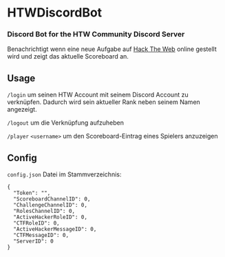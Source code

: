 # HTWDiscordBot

### Discord Bot for the HTW Community Discord Server

Benachrichtigt wenn eine neue Aufgabe auf [Hack The Web](https://hack.arrrg.de/) online gestellt wird und zeigt das aktuelle Scoreboard an.

## Usage

`/login` um seinen HTW Account mit seinem Discord Account zu verknüpfen.
Dadurch wird sein aktueller Rank neben seinem Namen angezeigt.

`/logout` um die Verknüpfung aufzuheben

`/player` `<username>` um den Scoreboard-Eintrag eines Spielers anzuzeigen

## Config

`config.json` Datei im Stammverzeichnis:

```
{
  "Token": "",
  "ScoreboardChannelID": 0,
  "ChallengeChannelID": 0,
  "RolesChannelID": 0,
  "ActiveHackerRoleID": 0,
  "CTFRoleID": 0,
  "ActiveHackerMessageID": 0,
  "CTFMessageID": 0,
  "ServerID": 0
}
```